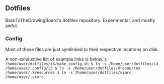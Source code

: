 ## Dotfiles

BackToTheDrawingBoard's dotfiles repository. Experimental, and mostly awful.

### Config

Most of these files are just symlinked to their respective locations on disk.


A non-exhaustive list of example links is below.
`
$ /home/user/dotfiles/i3/make_config.sh
$ ln -s /home/user/dotfiles/i3 /home/user/.config/i3
$ ln -s /home/user/dotfiles/Xresources /home/user/.Xresources
$ ln -s /home/user/dotfiles/vimrc /home/user/.vimrc
`
